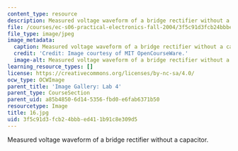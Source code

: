 ```yaml
---
content_type: resource
description: Measured voltage waveform of a bridge rectifier without a capacitor.
file: /courses/ec-s06-practical-electronics-fall-2004/3f5c91d3fcb24bbbed411b91c8e309d5_16.jpg
file_type: image/jpeg
image_metadata:
  caption: Measured voltage waveform of a bridge rectifier without a capacitor.
  credit: 'Credit: Image courtesy of MIT OpenCourseWare.'
  image-alt: Measured voltage waveform of a bridge rectifier without a capacitor.
learning_resource_types: []
license: https://creativecommons.org/licenses/by-nc-sa/4.0/
ocw_type: OCWImage
parent_title: 'Image Gallery: Lab 4'
parent_type: CourseSection
parent_uid: a85b4850-6d14-5356-fbd0-e6fab6371b50
resourcetype: Image
title: 16.jpg
uid: 3f5c91d3-fcb2-4bbb-ed41-1b91c8e309d5
---
```

Measured voltage waveform of a bridge rectifier without a capacitor.